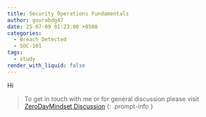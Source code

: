 ```yaml
---
title: Security Operations Fundamentals
author: gourabdg47
date: 25-07-09 01:23:00 +0500
categories:
  - Breach Detected
  - SOC-101
tags:
  - study
render_with_liquid: false
---
```

Hi






> To get in touch with me or for general discussion please visit [ZeroDayMindset Discussion](https://github.com/orgs/X3N0-G0D/discussions) 
{: .prompt-info }
